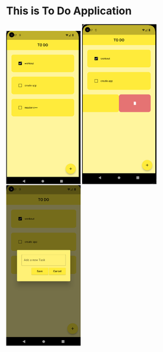 <h1> This is To Do Application </h1>

<img src ="Screenshot 2022-09-25 175730.png" width = 200>
<img src = "Screenshot 2022-09-25 175754.png" width = 200>
<img src = "Screenshot 2022-09-25 175803.png" width = 200>
